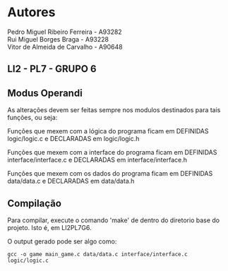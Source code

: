 Autores
=========  
Pedro Miguel Ribeiro Ferreira - A93282    
Rui Miguel Borges Braga       - A93228       
Vitor de Almeida de Carvalho  - A90648    

LI2 - PL7 - GRUPO 6
------------



Modus Operandi
------------  

As alterações devem ser feitas sempre nos modulos destinados para tais funções, ou seja:  

Funções que mexem com a lógica do programa ficam em DEFINIDAS logic/logic.c e DECLARADAS em logic/logic.h  
  
Funções que mexem com a interface do programa ficam em DEFINIDAS interface/interface.c e DECLARADAS em interface/interface.h  
  
Funções que mexem com os dados do programa ficam em DEFINIDAS data/data.c e DECLARADAS em data/data.h 


Compilação
------------  

Para compilar, execute o comando 'make' de dentro do diretorio base do projeto. Isto é, em LI2PL7G6.    

O output gerado pode ser algo como:  
```
gcc -o game main_game.c data/data.c interface/interface.c logic/logic.c
```



 
